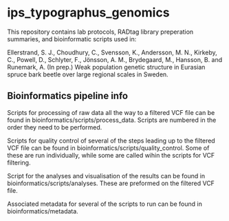 # ips_typographus_genomics
This repository contains lab protocols, RADtag library preperation summaries, and bioinformatic scripts used in:


Ellerstrand, S. J., Choudhury, C., Svensson, K., Andersson, M. N., Kirkeby, C., Powell, D., Schlyter, F., Jönsson, A. M., Brydegaard, M., Hansson, B. and Runemark, A. (In prep.) Weak population genetic structure in Eurasian spruce bark beetle over large regional scales in Sweden.

## Bioinformatics pipeline info
Scripts for processing of raw data all the way to a filtered VCF file can be found in bioinformatics/scripts/process_data. Scripts are numbered in the order they need to be performed.

Scripts for quality control of several of the steps leading up to the filtered VCF file can be found in bioinformatics/scripts/quality_control. Some of these are run individually, while some are called wihin the scripts for VCF filtering.

Script for the analyses and visualisation of the results can be found in bioinformatics/scripts/analyses. These are preformed on the filtered VCF file.

Associated metadata for several of the scripts to run can be found in bioinformatics/metadata.
